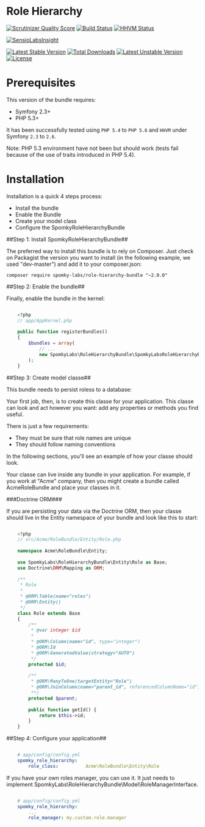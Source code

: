 Role Hierarchy
==============

[![Scrutinizer Quality Score](https://scrutinizer-ci.com/g/Spomky-Labs/RoleHierarchyBundle/badges/quality-score.png?s=0e87558488def68be0b724ff87cd5d2b43cc44e8)](https://scrutinizer-ci.com/g/Spomky-Labs/RoleHierarchyBundle/)
[![Build Status](https://travis-ci.org/Spomky-Labs/RoleHierarchyBundle.png?branch=master)](https://travis-ci.org/Spomky-Labs/RoleHierarchyBundle)
[![HHVM Status](http://hhvm.h4cc.de/badge/spomky-labs/role-hierarchy-bundle.svg)](http://hhvm.h4cc.de/package/spomky-labs/role-hierarchy-bundle)

[![SensioLabsInsight](https://insight.sensiolabs.com/projects/dd715881-1645-4a67-8275-44d8acaa56b6/big.png)](https://insight.sensiolabs.com/projects/dd715881-1645-4a67-8275-44d8acaa56b6)

[![Latest Stable Version](https://poser.pugx.org/spomky-labs/role-hierarchy-bundle/v/stable.png)](https://packagist.org/packages/spomky-labs/role-hierarchy-bundle)
[![Total Downloads](https://poser.pugx.org/spomky-labs/role-hierarchy-bundle/downloads.png)](https://packagist.org/packages/spomky-labs/role-hierarchy-bundle)
[![Latest Unstable Version](https://poser.pugx.org/spomky-labs/role-hierarchy-bundle/v/unstable.png)](https://packagist.org/packages/spomky-labs/role-hierarchy-bundle)
[![License](https://poser.pugx.org/spomky-labs/role-hierarchy-bundle/license.png)](https://packagist.org/packages/spomky-labs/role-hierarchy-bundle)

# Prerequisites #

This version of the bundle requires:

* Symfony 2.3+
* PHP 5.3+

It has been successfully tested using `PHP 5.4` to `PHP 5.6` and `HHVM` under Symfony `2.3` to `2.6`.

Note: PHP 5.3 environment have not been but should work (tests fail because of the use of traits introduced in PHP 5.4).

# Installation #

Installation is a quick 4 steps process:

* Install the bundle
* Enable the Bundle
* Create your model class
* Configure the SpomkyRoleHierarchyBundle

##Step 1: Install SpomkyRoleHierarchyBundle##

The preferred way to install this bundle is to rely on Composer. Just check on Packagist the version you want to install (in the following example, we used "dev-master") and add it to your composer.json:

	composer require spomky-labs/role-hierarchy-bundle "~2.0.0"

##Step 2: Enable the bundle##

Finally, enable the bundle in the kernel:

```php

	<?php
	// app/AppKernel.php
	
	public function registerBundles()
	{
	    $bundles = array(
	        // ...
	        new SpomkyLabs\RoleHierarchyBundle\SpomkyLabsRoleHierarchyBundle(),
	    );
	}
```

##Step 3: Create model classe##

This bundle needs to persist roless to a database:

Your first job, then, is to create this classe for your application.
This classe can look and act however you want: add any properties or methods you find useful.

There is just a few requirements:

* They must be sure that role names are unique
* They should follow naming conventions

In the following sections, you'll see an example of how your classe should look.

Your classe can live inside any bundle in your application.
For example, if you work at "Acme" company, then you might create a bundle called AcmeRoleBundle and place your classes in it.

###Doctrine ORM###

If you are persisting your data via the Doctrine ORM, then your classe should live in the Entity namespace of your bundle and look like this to start:

```php

	<?php
	// src/Acme/RoleBundle/Entity/Role.php
	
	namespace Acme\RoleBundle\Entity;
	
	use SpomkyLabs\RoleHierarchyBundle\Entity\Role as Base;
	use Doctrine\ORM\Mapping as ORM;
	
	/**
	 * Role
	 *
	 * @ORM\Table(name="roles")
	 * @ORM\Entity()
	 */
	class Role extends Base
	{
	    /**
	     * @var integer $id
	     *
	     * @ORM\Column(name="id", type="integer")
	     * @ORM\Id
	     * @ORM\GeneratedValue(strategy="AUTO")
	     */
	    protected $id;
	
	    /**
	     * @ORM\ManyToOne(targetEntity="Role")
	     * @ORM\JoinColumn(name="parent_id", referencedColumnName="id")
	     **/
	    protected $parent;
	
	    public function getId() {
	        return $this->id;
	    }
	}
```

##Step 4: Configure your application##

```yml

	# app/config/config.yml
	spomky_role_hierarchy:
	    role_class:          Acme\RoleBundle\Entity\Role
```

If you have your own roles manager, you can use it. It just needs to implement SpomkyLabs\RoleHierarchyBundle\Model\RoleManagerInterface.

```yml

	# app/config/config.yml
	spomky_role_hierarchy:
	    ...
	    role_manager: my.custom.role.manager
```
